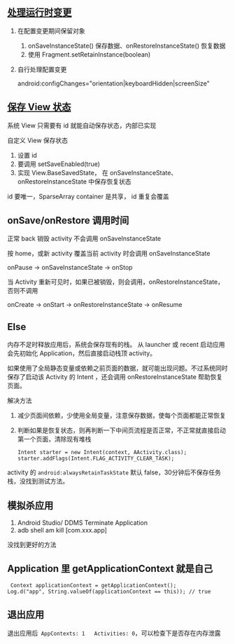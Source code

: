 ## [处理运行时变更](http://developer.android.com/intl/zh-cn/guide/topics/resources/runtime-changes.html#RetainingAnObject)

1. 在配置变更期间保留对象

	1. onSaveInstanceState() 保存数据、onRestoreInstanceState() 恢复数据
	2. 使用 Fragment.setRetainInstance(boolean) 
	
2. 自行处理配置变更

	android:configChanges="orientation|keyboardHidden|screenSize"


## [保存 View 状态](http://www.codeceo.com/article/android-save-view-state.html)

系统 View 只需要有 id 就能自动保存状态，内部已实现

自定义 View 保存状态

1. 设置 id
2. 要调用 setSaveEnabled(true)
3. 实现 View.BaseSavedState， 在 onSaveInstanceState、onRestoreInstanceState 中保存恢复状态

id 要唯一，SparseArray container 是共享， id 重复会覆盖

## onSave/onRestore 调用时间

正常 back 销毁 activity 不会调用 onSaveInstanceState

按 home，或新 activity 覆盖当前 activity 时会调用 onSaveInstanceState

onPause -> onSaveInstanceState -> onStop

当 Activity 重新可见时，如果已被销毁，则会调用，onRestoreInstanceState，否则不调用

onCreate -> onStart -> onRestoreInstanceState -> onResume

## Else

内存不足时释放应用后，系统会保存现有的栈。 从 launcher 或 recent 启动应用会先初始化 Application，然后直接启动栈顶 activity。

如果使用了全局静态变量或依赖之前页面的数据，就可能出现问题。不过系统同时保存了启动该 Activity 的 Intent ，还会调用 onRestoreInstanceState 帮助恢复页面。

解决方法

1. 减少页面间依赖，少使用全局变量，注意保存数据，使每个页面都能正常恢复
2. 判断如果是恢复状态，则再判断一下中间页流程是否正常，不正常就直接启动第一个页面，清除现有堆栈

	```
	Intent starter = new Intent(context, AActivity.class);
	starter.addFlags(Intent.FLAG_ACTIVITY_CLEAR_TASK);
	```
	
activity 的 `android:alwaysRetainTaskState` 默认 false，30分钟后不保存任务栈，没找到测试方法。

## 模拟杀应用

1. Android Studio/ DDMS Terminate Application
2. adb shell am kill [com.xxx.app]

没找到更好的方法

## Application 里 getApplicationContext 就是自己

```
 Context applicationContext = getApplicationContext();
Log.d("app", String.valueOf(applicationContext == this)); // true
```

## 退出应用

退出应用后` AppContexts: 1   Activities: 0`，可以检查下是否存在内存泄露


